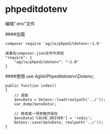 # phpeditdotenv
编辑“.env”文件

####加载

    composer require 'agile/phpeditdotenv:~1.0'

    或者在composer.json文件中添加
    "require": {
        "agile/phpeditdotenv": "~1.0"
    }

####使用
    use Agile\Phpeditdotenv\Dotenv;

    public function index()
    {
        // 读取
        $envData = Dotenv::load(realpath('../'));
        var_dump($envData);

        // 修改某一项参数并保存
        $envData['CACHE_DRIVER'] = 'redis';
        Dotenv::save($envData, realpath('../'));
    }
